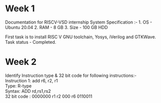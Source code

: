 # Week 1
Documentation for RISCV-VSD internship
System Specification :- 
    1. OS - Ubuntu 20.04 
    2. RAM - 8 GB
    3. Size - 100 GB HDD

First task is to install RISC V GNU toolchain, Yosys, iVerilog and GTKWave.
Task status - Completed.

# Week 2
Identify Instruction type & 32 bit code for following instructions:-  
Instruction 1: add r6, r2, r1  
Type: R-type  
Syntax: ADD rd,rs1,rs2  
32 bit code : 0000000 r1 r2 000 r6 0110011  
